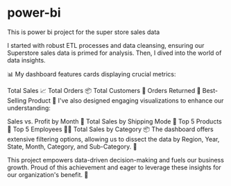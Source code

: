 # power-bi
This is power bi project for the super store sales data

I started with robust ETL processes and data cleansing, ensuring our Superstore sales data is primed for analysis. Then, I dived into the world of data insights.

📊 My dashboard features cards displaying crucial metrics:

Total Sales 📈
Total Orders 📦
Total Customers 👥
Orders Returned 🔄
Best-Selling Product 🥇
I've also designed engaging visualizations to enhance our understanding:

Sales vs. Profit by Month 📅
Total Sales by Shipping Mode 🚚
Top 5 Products 🥇
Top 5 Employees 👨‍💼
Total Sales by Category 📦
The dashboard offers extensive filtering options, allowing us to dissect the data by Region, Year, State, Month, Category, and Sub-Category. 🧐

This project empowers data-driven decision-making and fuels our business growth. Proud of this achievement and eager to leverage these insights for our organization's benefit. 🚀





